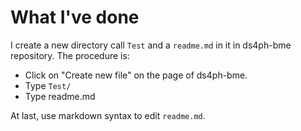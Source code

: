 # What I've done
I create a new directory call `Test` and a `readme.md` in it in ds4ph-bme repository. The procedure is:

* Click on "Create new file" on the page of ds4ph-bme.
* Type `Test/`
* Type readme.md

At last, use markdown syntax to edit `readme.md`.
